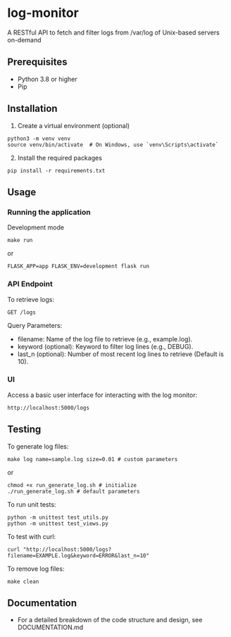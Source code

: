 # log-monitor
A RESTful API to fetch and filter logs from /var/log of Unix-based servers on-demand

## Prerequisites
- Python 3.8 or higher
- Pip

## Installation
1. Create a virtual environment (optional)
```
python3 -m venv venv
source venv/bin/activate  # On Windows, use `venv\Scripts\activate`
```
2. Install the required packages
```
pip install -r requirements.txt
```

## Usage
### Running the application
Development mode
```
make run
```
or
```
FLASK_APP=app FLASK_ENV=development flask run
```
### API Endpoint
To retrieve logs:

`GET /logs`

Query Parameters:

- filename: Name of the log file to retrieve (e.g., example.log).
- keyword (optional): Keyword to filter log lines (e.g., DEBUG).
- last_n (optional): Number of most recent log lines to retrieve (Default is 10).

### UI
Access a basic user interface for interacting with the log monitor:
```
http://localhost:5000/logs
```

## Testing
To generate log files:
```
make log name=sample.log size=0.01 # custom parameters
```
or
```
chmod +x run_generate_log.sh # initialize
./run_generate_log.sh # default parameters
```

To run unit tests:
```
python -m unittest test_utils.py
python -m unittest test_views.py
```

To test with curl:
```
curl "http://localhost:5000/logs?filename=EXAMPLE.log&keyword=ERROR&last_n=10"
```

To remove log files:
```
make clean
```
## Documentation
- For a detailed breakdown of the code structure and design, see DOCUMENTATION.md
